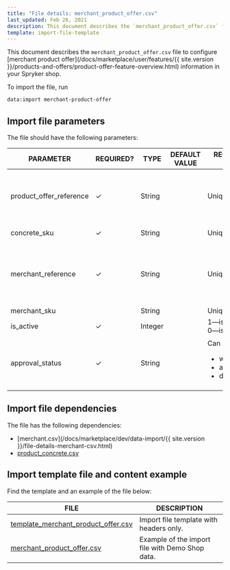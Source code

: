 ```yaml
---
title: "File details: merchant_product_offer.csv"
last_updated: Feb 26, 2021
description: This document describes the `merchant_product_offer.csv` file to configure merchant product offer information in your Spryker shop.
template: import-file-template
---
```


This document describes the `merchant_product_offer.csv` file to configure [merchant product offer](/docs/marketplace/user/features/{{ site.version }}/products-and-offers/product-offer-feature-overview.html) information in your Spryker shop.

To import the file, run

```bash
data:import merchant-product-offer
```

## Import file parameters

The file should have the following parameters:

| PARAMETER    | REQUIRED? | TYPE | DEFAULT VALUE | REQUIREMENTS OR COMMENTS     | DESCRIPTION |
| ------------------ | ------------ | ------- | -------------- | -------------------- | ----------------------- |
| product_offer_reference | &check;             | String   |                   | Unique                                       | Identifier of the [merchant product offer](/docs/marketplace/user/features/{{ site.version }}/products-and-offers/product-offer-feature-overview.html) in the system. |
| concrete_sku            | &check;             | String   |                   | Unique                                       | SKU of the concrete product the offer is being created for.  |
| merchant_reference      | &check;             | String   |                   | Unique                                       | Identifier of the [merchant](/docs/marketplace/user/features/{{ site.version }}/marketplace-merchant/marketplace-merchant-feature-overview/marketplace-merchant-feature-overview.html) in the system. |
| merchant_sku            |               | String   |                   | Unique                                       | SKU of the merchant.                                         |
| is_active               | &check;             | Integer  |                   | 1—is active</br>0—is not active             | Defines whether the offer is active or not.                  |
| approval_status         | &check;             | String   |                   | Can be: <ul><li>waiting_for_approval</li><li>approved</li><li>declined</li></ul> | Defines the [status of the offer](/docs/marketplace/user/features/{{ site.version }}/products-and-offers/product-offer-feature-overview.html#product-offer-status) in the system. |

## Import file dependencies

The file has the following dependencies:

- [merchant.csv](/docs/marketplace/dev/data-import/{{ site.version }}/file-details-merchant-csv.html)
- [product_concrete.csv](https://documentation.spryker.com/docs/file-details-product-concretecsv)

## Import template file and content example

Find the template and an example of the file below:

| FILE  | DESCRIPTION |
| -------------------------- | ------------------ |
| [template_merchant_product_offer.csv](https://spryker.s3.eu-central-1.amazonaws.com/docs/Developer+Guide/Back-End/Data+Manipulation/Data+Ingestion/Data+Import/Data+Import+Categories/Marketplace+setup/template_merchant_product_offer.csv) | Import file template with headers only.         |
| [merchant_product_offer.csv](https://spryker.s3.eu-central-1.amazonaws.com/docs/Developer+Guide/Back-End/Data+Manipulation/Data+Ingestion/Data+Import/Data+Import+Categories/Marketplace+setup/merchant_product_offer.csv) | Example of the import file with Demo Shop data. |
